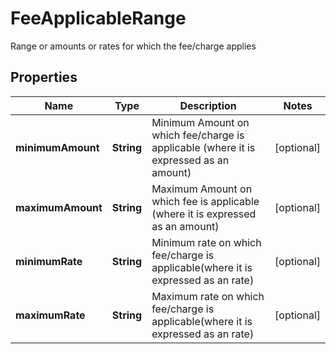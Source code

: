 

# FeeApplicableRange

Range or amounts or rates for which the fee/charge applies
## Properties

Name | Type | Description | Notes
------------ | ------------- | ------------- | -------------
**minimumAmount** | **String** | Minimum Amount on which fee/charge is applicable (where it is expressed as an amount) |  [optional]
**maximumAmount** | **String** | Maximum Amount on which fee is applicable (where it is expressed as an amount) |  [optional]
**minimumRate** | **String** | Minimum rate on which fee/charge is applicable(where it is expressed as an rate) |  [optional]
**maximumRate** | **String** | Maximum rate on which fee/charge is applicable(where it is expressed as an rate) |  [optional]



